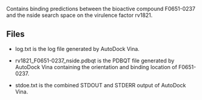 Contains binding predictions between the bioactive compound F0651-0237 and the nside search space on the virulence factor rv1821.

## Files

- log.txt is the log file generated by AutoDock Vina.

- rv1821_F0651-0237_nside.pdbqt is the PDBQT file generated by AutoDock Vina containing the orientation and binding location of F0651-0237.

- stdoe.txt is the combined STDOUT and STDERR output of AutoDock Vina.

